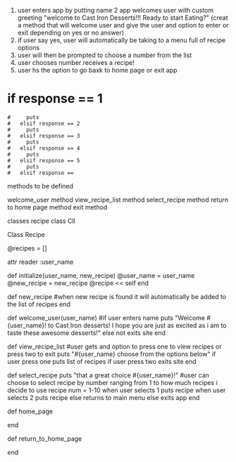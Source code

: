 1. user enters app by putting name 
2 app  welcomes user with custom greeting  "welcome to Cast Iron Desserts!!! Ready to start Eating?" (creat a method that will welcome user and give the user and option to enter or exit depending on yes or no answer)
3. if user say yes, user will automatically be taking to a menu full of recipe options 
4. user will then be prompted to choose a number from the list 
5. user chooses number receives a recipe! 
6. user hs the option to go baxk to home page or exit app 

<!--  # def choose_recipe
        puts "if you want more details like the serving size, and the recip "
    end
    # def good_bye
    #     puts "Come back again soon for more cast iron recipes"  
    # end

    #     response = gets.strip
    #    if response == nil 
    #     puts "looks dont have nothing compared to how these bad boys taste!"
    #    else "well dont be shy choose a recipe #{$name}" -->

 #   if response == 1 
    #     puts 
    #   elsif response == 2
    #     puts 
    #   elsif response == 3
    #     puts 
    #   elsif response == 4 
    #     puts 
    #   elsif response == 5
    #     puts 
    #   elsif response == 
    
  


methods to be defined 

welcome_user method 
view_recipe_list method 
select_recipe method 
return to home page method 
exit method 

classes
recipe class
ClI 

Class Recipe 

@recipes = []

attr reader :user_name 

def initialize(user_name, new_recipe)
@user_name = user_name 
@new_recipe = new_recipe
@recipe << self 
end 


def new_recipe
#when new  recipe is found it will automatically be added to the list of recipes 
end 

def welcome_user(user_name)
 #if user enters name 
 puts "Welcome #{user_name}! to Cast Iron desserts! I hope you are just as excited as i am to taste these awesome desserts!"
else 
 not exits site 
end 


def view_recipe_list 
#user gets and option to press one to view recipes or press two to exit 
puts "#{user_name} choose from the options below"
if user press one 
puts list of recipes 
if user press two 
exits site 
end 

def select_recipe 
puts "that a great choice #{user_name}!"
#user can choose to select recipe by number ranging from 1 to how much recipes i decide to use 
recipe num = 1-10
when user selects 1
puts recipe 
when user selects 2 puts recipe 
else returns to main menu
else exits app 
end 

def home_page

end 

def return_to_home_page


end 

